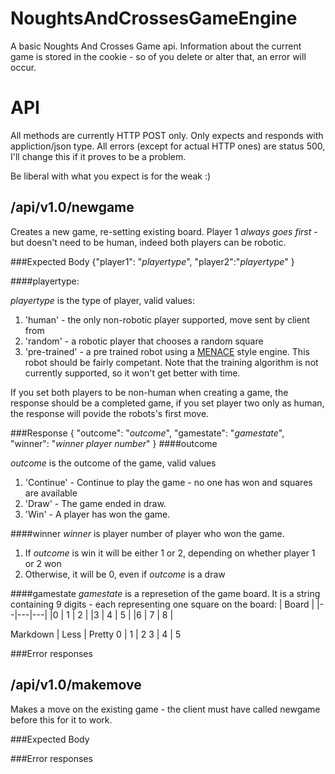 NoughtsAndCrossesGameEngine
===========================

A basic Noughts And Crosses Game api. Information about the current game is stored in the cookie - so of you delete or alter that, an error will occur. 

API
===
All methods are currently HTTP POST only. Only expects and responds with  appliction/json type. All errors (except for actual HTTP ones) are status 500, I'll change this if it proves to be a problem.

Be liberal with what you expect is for the weak :)

/api/v1.0/newgame
-----------------
Creates a new game, re-setting existing board. Player 1 *always goes first* - but doesn't need to be human, indeed both players can be robotic. 

###Expected Body
{"player1": "*playertype*", "player2":"*playertype*" }


####playertype: 

*playertype*  is the type of player, valid values:

1. 'human' - the only non-robotic player supported, move sent by client from  
2. 'random' - a robotic player that chooses a random square
3. 'pre-trained' - a pre trained robot using a [MENACE](http://gizmodo.com/5395575/304-matchboxes-filled-with-beans-are-the-perfect-tic-tac-toe-opponent) style engine. This robot should be fairly competant. Note that the training algorithm is not currently supported, so it won't get better with time.

If you set both players to be non-human when creating a game, the response should be a completed game, if you set player two only as human, the response will povide the robots's first move.

###Response
{ "outcome": "*outcome*", "gamestate": "*gamestate*", "winner": "*winner player number*" }
####outcome

*outcome* is the outcome of the game, valid values

1. 'Continue' - Continue to play the game - no one has won and squares are available
2. 'Draw' - The game ended in draw.
3. 'Win' - A player has won the game.

####winner
*winner*  is player number of player who won the game. 
1. If *outcome* is win it will be either 1 or 2, depending on whether player 1 or 2 won
2. Otherwise, it will be 0, even if *outcome* is a draw


####gamestate
*gamestate*  is a represetion of the game board. It is a string containing 9 digits - each representing one square on the board:
|   Board  |
|--|---|---|
|0 | 1 | 2 |
|3 | 4 | 5 |
|6 | 7 | 8 |

Markdown | Less | Pretty
0 | 1 | 2
3 | 4 | 5


###Error responses


/api/v1.0/makemove
-----------------
Makes a move on the existing game - the client must have called newgame before this for it to work.

###Expected Body

###Error responses
